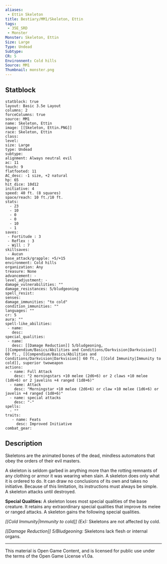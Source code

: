 ```yaml
---
aliases:
 - Ettin Skeleton
title: Bestiary/MM1/Skeleton, Ettin
tags: 
 - 35E_SRD
 - Monster
Monster: Skeleton, Ettin
Size: Large
Type: Undead
Subtype: 
CR: 5
Environnent: Cold hills
Source: MM1
Thumbnail: monster.png
---
```


## Statblock

```statblock
statblock: true
layout: Basic 3.5e Layout
columns: 2
forceColumns: true
source: MM1 
name: Skeleton, Ettin
image: [[Skeleton, Ettin.PNG]]
race: Skeleton, Ettin
class: 
level: 
size: Large
type: Undead
subtype: 
alignment: Always neutral evil
ac: 11
touch: 9
flatfooted: 11
AC_desc: -1 size, +2 natural
hp: 65
hit_dice: 10d12
initiative: 4
speed: 40 ft. (8 squares)
space/reach: 10 ft./10 ft.
stats:
  - 23
  - 10
  - 0
  - 0
  - 10
  - 1
saves:
 - Fortitude : 3
 - Reflex : 3
 - Will : 7
skillsaves:
 - Aucun
base_attack/grapple: +5/+15
environment: Cold hills
organization: Any
treasure: None
advancement: -
level_adjustment: -
damage_vulnerabilities: ""
damage_resistances: 5/bludgeoning
spell_resist: 
senses: 
damage_immunities: "to cold"
condition_immunities: ""
languages: ""
cr: 5
aura: ""
spell-like_abilities:
 - name: 
   desc: 
special_qualities:
 - name:
   desc: [[Damage Reduction]] 5/bludgeoning, [[Compendium/Basics/Abilities and Conditions/Darkvision|Darkvision]] 60 ft., [[Compendium/Basics/Abilities and Conditions/Darkvision|Darkvision]] 60 ft., [[Cold Immunity|Immunity to cold]], superior twoweapon
actions:
  - name: Full Attack
    desc: "2 morningstars +10 melee (2d6+6) or 2 claws +10 melee (1d6+6) or 2 javelins +4 ranged (1d8+6)"
  - name: Attack
    desc: "Morningstar +10 melee (2d6+6) or claw +10 melee (1d6+6) or javelin +4 ranged (1d8+6)"
  - name: special attacks
    desc: "-"
spells:
  - ""
traits:
   - name: Feats
     desc: Improved Initiative
combat_gear:  
```

## Description



Skeletons are the animated bones of the dead, mindless automatons that obey the orders of their evil masters.

A skeleton is seldom garbed in anything more than the rotting remnants of any clothing or armor it was wearing when slain. A skeleton does only what it is ordered to do. It can draw no conclusions of its own and takes no initiative. Because of this limitation, its instructions must always be simple. A skeleton attacks until destroyed.


**Special Qualities:** A skeleton loses most special qualities of the base creature. It retains any extraordinary special qualities that improve its melee or ranged attacks. A skeleton gains the following special qualities.


*[[Cold Immunity|Immunity to cold]] (Ex):* Skeletons are not affected by cold.


*[[Damage Reduction]] 5/Bludgeoning:* Skeletons lack flesh or internal organs.

---

This material is Open Game Content, and is licensed for public use under the terms of the Open Game License v1.0a.

